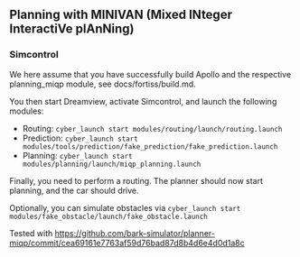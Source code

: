 ## Planning with MINIVAN (Mixed INteger InteractiVe plAnNing)

### Simcontrol

We here assume that you have successfully build Apollo and the respective planning_miqp module, see docs/fortiss/build.md.

You then start Dreamview, activate Simcontrol, and launch the following modules:

- Routing: `cyber_launch start modules/routing/launch/routing.launch`
- Prediction: `cyber_launch start modules/tools/prediction/fake_prediction/fake_prediction.launch`
- Planning: `cyber_launch start modules/planning/launch/miqp_planning.launch`

Finally, you need to perform a routing. The planner should now start planning, and the car should drive.

Optionally, you can simulate obstacles via `cyber_launch start modules/fake_obstacle/launch/fake_obstacle.launch`

Tested with https://github.com/bark-simulator/planner-miqp/commit/cea69161e7763af59d76bad87d8b4d6e4d0d1a8c

